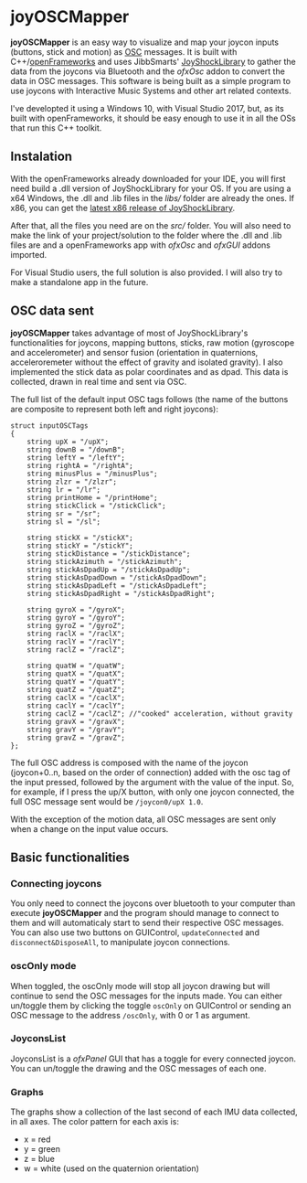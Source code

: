 # joyOSCMapper
**joyOSCMapper** is an easy way to visualize and map your joycon inputs (buttons, stick and motion) as [OSC](http://opensoundcontrol.org/introduction-osc) messages. It is built with C++/[openFrameworks](https://openframeworks.cc/) and uses JibbSmarts' [JoyShockLibrary](https://github.com/JibbSmart/JoyShockLibrary) to gather the data from the joycons via Bluetooth and the *ofxOsc* addon to convert the data in OSC messages. This software is being built as a simple program to use joycons with Interactive Music Systems and other art related contexts. 

I've developted it using a Windows 10, with Visual Studio 2017, but, as its built with openFrameworks, it should be easy enough to use it in all the OSs that run this C++ toolkit.

## Instalation
With the openFrameworks already downloaded for your IDE, you will first need build a .dll version of JoyShockLibrary for your OS. If you are using a x64 Windows, the .dll and .lib files in the _libs/_ folder are already the ones. If x86, you can get the [latest x86 release of JoyShockLibrary](https://github.com/JibbSmart/JoyShockLibrary/releases).

After that, all the files you need are on the _src/_ folder. You will also need to make the link of your project/solution to the folder where the .dll and .lib files are and a openFrameworks app with _ofxOsc_ and _ofxGUI_ addons imported.

For Visual Studio users, the full solution is also provided. I will also try to make a standalone app in the future.

## OSC data sent
**joyOSCMapper** takes advantage of most of JoyShockLibrary's functionalities for joycons, mapping buttons, sticks, raw motion (gyroscope and accelerometer) and sensor fusion (orientation in quaternions, acceleroremeter without the effect of gravity and isolated gravity). I also implemented the stick data as polar coordinates and as dpad. This data is collected, drawn in real time and sent via OSC. 

The full list of the default input OSC tags follows (the name of the buttons are composite to represent both left and right joycons): 
```
struct inputOSCTags
{ 
	string upX = "/upX";
	string downB = "/downB";
	string leftY = "/leftY";
	string rightA = "/rightA";
	string minusPlus = "/minusPlus";
	string zlzr = "/zlzr";
	string lr = "/lr";
	string printHome = "/printHome";
	string stickClick = "/stickClick";
	string sr = "/sr";
	string sl = "/sl";
  
	string stickX = "/stickX";
	string stickY = "/stickY";
	string stickDistance = "/stickDistance";
	string stickAzimuth = "/stickAzimuth";
	string stickAsDpadUp = "/stickAsDpadUp";
	string stickAsDpadDown = "/stickAsDpadDown";
	string stickAsDpadLeft = "/stickAsDpadLeft";
	string stickAsDpadRight = "/stickAsDpadRight";

	string gyroX = "/gyroX";
	string gyroY = "/gyroY";
	string gyroZ = "/gyroZ";
	string raclX = "/raclX";
	string raclY = "/raclY";
	string raclZ = "/raclZ";

	string quatW = "/quatW";
	string quatX = "/quatX";
	string quatY = "/quatY";
	string quatZ = "/quatZ";
	string caclX = "/caclX";
	string caclY = "/caclY";
	string caclZ = "/caclZ"; //"cooked" acceleration, without gravity
	string gravX = "/gravX";
	string gravY = "/gravY";
	string gravZ = "/gravZ";
};
```

The full OSC address is composed with the name of the joycon (joycon+0..n, based on the order of connection) added with the osc tag of the input pressed, followed by the argument with the value of the input. So, for example, if I press the up/X button, with only one joycon connected, the full OSC message sent would be ```/joycon0/upX 1.0```.

With the exception of the motion data, all OSC messages are sent only when a change on the input value occurs.

## Basic functionalities
### Connecting joycons
You only need to connect the joycons over bluetooth to your computer than execute **joyOSCMapper** and the program should manage to connect to them and will automaticaly start to send their respective OSC messages. You can also use two buttons on GUIControl, ```updateConnected``` and ```disconnect&DisposeAll```, to manipulate joycon connections.

### oscOnly mode
When toggled, the oscOnly mode will stop all joycon drawing but will continue to send the OSC messages for the inputs made. You can either un/toggle them by clicking the toggle ```oscOnly``` on GUIControl or sending an OSC message to the address ```/oscOnly```, with 0 or 1 as argument.

### JoyconsList
JoyconsList is a _ofxPanel_ GUI that has a toggle for every connected joycon. You can un/toggle the drawing and the OSC messages of each one.

### Graphs
The graphs show a collection of the last second of each IMU data collected, in all axes. The color pattern for each axis is: 
* x = red
* y = green
* z = blue
* w = white (used on the quaternion orientation)
